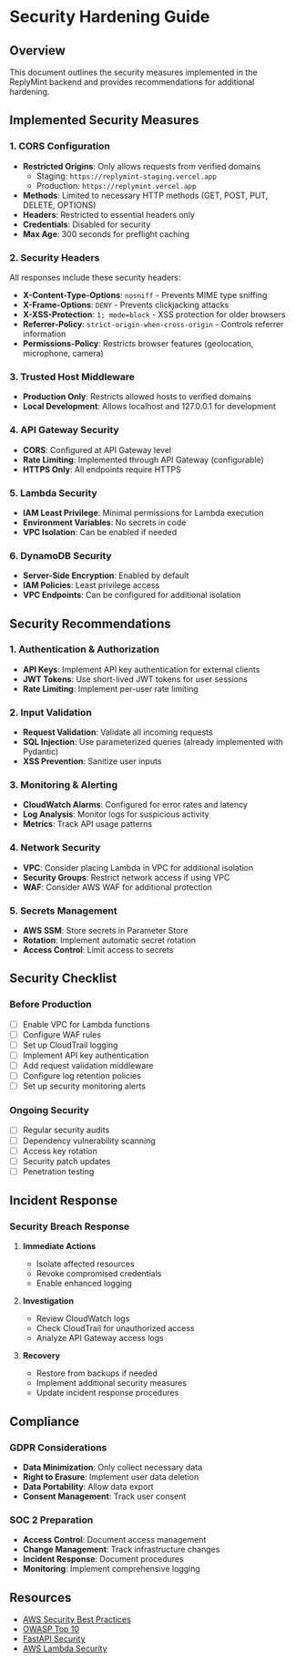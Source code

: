 # Security Hardening Guide

## Overview

This document outlines the security measures implemented in the ReplyMint backend and provides recommendations for additional hardening.

## Implemented Security Measures

### 1. CORS Configuration

- **Restricted Origins**: Only allows requests from verified domains
  - Staging: `https://replymint-staging.vercel.app`
  - Production: `https://replymint.vercel.app`
- **Methods**: Limited to necessary HTTP methods (GET, POST, PUT, DELETE, OPTIONS)
- **Headers**: Restricted to essential headers only
- **Credentials**: Disabled for security
- **Max Age**: 300 seconds for preflight caching

### 2. Security Headers

All responses include these security headers:

- **X-Content-Type-Options**: `nosniff` - Prevents MIME type sniffing
- **X-Frame-Options**: `DENY` - Prevents clickjacking attacks
- **X-XSS-Protection**: `1; mode=block` - XSS protection for older browsers
- **Referrer-Policy**: `strict-origin-when-cross-origin` - Controls referrer information
- **Permissions-Policy**: Restricts browser features (geolocation, microphone, camera)

### 3. Trusted Host Middleware

- **Production Only**: Restricts allowed hosts to verified domains
- **Local Development**: Allows localhost and 127.0.0.1 for development

### 4. API Gateway Security

- **CORS**: Configured at API Gateway level
- **Rate Limiting**: Implemented through API Gateway (configurable)
- **HTTPS Only**: All endpoints require HTTPS

### 5. Lambda Security

- **IAM Least Privilege**: Minimal permissions for Lambda execution
- **Environment Variables**: No secrets in code
- **VPC Isolation**: Can be enabled if needed

### 6. DynamoDB Security

- **Server-Side Encryption**: Enabled by default
- **IAM Policies**: Least privilege access
- **VPC Endpoints**: Can be configured for additional isolation

## Security Recommendations

### 1. Authentication & Authorization

- **API Keys**: Implement API key authentication for external clients
- **JWT Tokens**: Use short-lived JWT tokens for user sessions
- **Rate Limiting**: Implement per-user rate limiting

### 2. Input Validation

- **Request Validation**: Validate all incoming requests
- **SQL Injection**: Use parameterized queries (already implemented with Pydantic)
- **XSS Prevention**: Sanitize user inputs

### 3. Monitoring & Alerting

- **CloudWatch Alarms**: Configured for error rates and latency
- **Log Analysis**: Monitor logs for suspicious activity
- **Metrics**: Track API usage patterns

### 4. Network Security

- **VPC**: Consider placing Lambda in VPC for additional isolation
- **Security Groups**: Restrict network access if using VPC
- **WAF**: Consider AWS WAF for additional protection

### 5. Secrets Management

- **AWS SSM**: Store secrets in Parameter Store
- **Rotation**: Implement automatic secret rotation
- **Access Control**: Limit access to secrets

## Security Checklist

### Before Production

- [ ] Enable VPC for Lambda functions
- [ ] Configure WAF rules
- [ ] Set up CloudTrail logging
- [ ] Implement API key authentication
- [ ] Add request validation middleware
- [ ] Configure log retention policies
- [ ] Set up security monitoring alerts

### Ongoing Security

- [ ] Regular security audits
- [ ] Dependency vulnerability scanning
- [ ] Access key rotation
- [ ] Security patch updates
- [ ] Penetration testing

## Incident Response

### Security Breach Response

1. **Immediate Actions**

   - Isolate affected resources
   - Revoke compromised credentials
   - Enable enhanced logging

2. **Investigation**

   - Review CloudWatch logs
   - Check CloudTrail for unauthorized access
   - Analyze API Gateway access logs

3. **Recovery**
   - Restore from backups if needed
   - Implement additional security measures
   - Update incident response procedures

## Compliance

### GDPR Considerations

- **Data Minimization**: Only collect necessary data
- **Right to Erasure**: Implement user data deletion
- **Data Portability**: Allow data export
- **Consent Management**: Track user consent

### SOC 2 Preparation

- **Access Control**: Document access management
- **Change Management**: Track infrastructure changes
- **Incident Response**: Document procedures
- **Monitoring**: Implement comprehensive logging

## Resources

- [AWS Security Best Practices](https://aws.amazon.com/security/security-learning/)
- [OWASP Top 10](https://owasp.org/www-project-top-ten/)
- [FastAPI Security](https://fastapi.tiangolo.com/tutorial/security/)
- [AWS Lambda Security](https://docs.aws.amazon.com/lambda/latest/dg/security.html)
